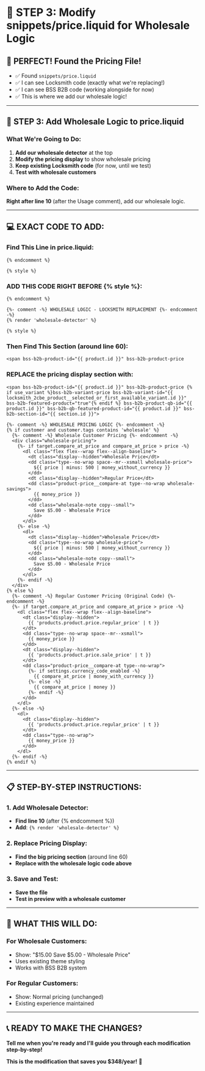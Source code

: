 # 🎯 STEP 3: Modify snippets/price.liquid for Wholesale Logic

## 🎉 **PERFECT! Found the Pricing File!**
- ✅ Found `snippets/price.liquid`
- ✅ I can see Locksmith code (exactly what we're replacing!)
- ✅ I can see BSS B2B code (working alongside for now)
- ✅ This is where we add our wholesale logic!

---

## 🔧 **STEP 3: Add Wholesale Logic to price.liquid**

### **What We're Going to Do:**
1. **Add our wholesale detector** at the top
2. **Modify the pricing display** to show wholesale pricing
3. **Keep existing Locksmith code** (for now, until we test)
4. **Test with wholesale customers**

### **Where to Add the Code:**
**Right after line 10** (after the Usage comment), add our wholesale logic.

---

## 💻 **EXACT CODE TO ADD:**

### **Find This Line in price.liquid:**
```liquid
{% endcomment %}

{% style %}
```

### **ADD THIS CODE RIGHT BEFORE {% style %}:**
```liquid
{% endcomment %}

{%- comment -%} WHOLESALE LOGIC - LOCKSMITH REPLACEMENT {%- endcomment -%}
{% render 'wholesale-detector' %}

{% style %}
```

### **Then Find This Section (around line 60):**
```liquid
<span bss-b2b-product-id="{{ product.id }}" bss-b2b-product-price
```

### **REPLACE the pricing display section with:**
```liquid
<span bss-b2b-product-id="{{ product.id }}" bss-b2b-product-price {% if use_variant %}bss-b2b-variant-price bss-b2b-variant-id="{{ locksmith_2cbe_product__selected_or_first_available_variant.id }}" bss-b2b-featured-product="true"{% endif %} bss-b2b-product-qb-id="{{ product.id }}" bss-b2b-qb-featured-product-id="{{ product.id }}" bss-b2b-section-id="{{ section.id }}">

{%- comment -%} WHOLESALE PRICING LOGIC {%- endcomment -%}
{% if customer and customer.tags contains 'wholesale' %}
  {%- comment -%} Wholesale Customer Pricing {%- endcomment -%}
  <div class="wholesale-pricing">
    {%- if target.compare_at_price and compare_at_price > price -%}
      <dl class="flex flex--wrap flex--align-baseline">
        <dt class="display--hidden">Wholesale Price</dt>
        <dd class="type--no-wrap space--mr--xsmall wholesale-price">
          ${{ price | minus: 500 | money_without_currency }}
        </dd>
        <dt class="display--hidden">Regular Price</dt>
        <dd class="product-price__compare-at type--no-wrap wholesale-savings">
          {{ money_price }}
        </dd>
        <dd class="wholesale-note copy--small">
          Save $5.00 - Wholesale Price
        </dd>
      </dl>
    {%- else -%}
      <dl>
        <dt class="display--hidden">Wholesale Price</dt>
        <dd class="type--no-wrap wholesale-price">
          ${{ price | minus: 500 | money_without_currency }}
        </dd>
        <dd class="wholesale-note copy--small">
          Save $5.00 - Wholesale Price
        </dd>
      </dl>
    {%- endif -%}
  </div>
{% else %}
  {%- comment -%} Regular Customer Pricing (Original Code) {%- endcomment -%}
  {%- if target.compare_at_price and compare_at_price > price -%}
    <dl class="flex flex--wrap flex--align-baseline">
      <dt class="display--hidden">
        {{ 'products.product.price.regular_price' | t }}
      </dt>
      <dd class="type--no-wrap space--mr--xsmall">
        {{ money_price }}
      </dd>
      <dt class="display--hidden">
        {{ 'products.product.price.sale_price' | t }}
      </dt>
      <dd class="product-price__compare-at type--no-wrap">
        {%- if settings.currency_code_enabled -%}
          {{ compare_at_price | money_with_currency }}
        {%- else -%}
          {{ compare_at_price | money }}
        {%- endif -%}
      </dd>
    </dl>
  {%- else -%}
    <dl>
      <dt class="display--hidden">
        {{ 'products.product.price.regular_price' | t }}
      </dt>
      <dd class="type--no-wrap">
        {{ money_price }}
      </dd>
    </dl>
  {%- endif -%}
{% endif %}
```

---

## 📋 **STEP-BY-STEP INSTRUCTIONS:**

### **1. Add Wholesale Detector:**
- **Find line 10** (after {% endcomment %})
- **Add**: `{% render 'wholesale-detector' %}`

### **2. Replace Pricing Display:**
- **Find the big pricing section** (around line 60)
- **Replace with the wholesale logic code above**

### **3. Save and Test:**
- **Save the file**
- **Test in preview with a wholesale customer**

---

## 🎯 **WHAT THIS WILL DO:**

### **For Wholesale Customers:**
- Show: "$15.00 Save $5.00 - Wholesale Price"
- Uses existing theme styling
- Works with BSS B2B system

### **For Regular Customers:**
- Show: Normal pricing (unchanged)
- Existing experience maintained

---

## 📞 **READY TO MAKE THE CHANGES?**
**Tell me when you're ready and I'll guide you through each modification step-by-step!**

**This is the modification that saves you $348/year!** 🚀

